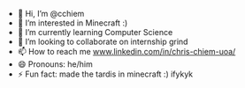 - 👋 Hi, I’m @cchiem
- 👀 I’m interested in Minecraft :)
- 🌱 I’m currently learning Computer Science
- 💞️ I’m looking to collaborate on internship grind
- 📫 How to reach me www.linkedin.com/in/chris-chiem-uoa/
- 😄 Pronouns: he/him
- ⚡ Fun fact: made the tardis in minecraft :) ifykyk

<!---
cchiem/cchiem is a ✨ special ✨ repository because its `README.md` (this file) appears on your GitHub profile.
You can click the Preview link to take a look at your changes.
--->
